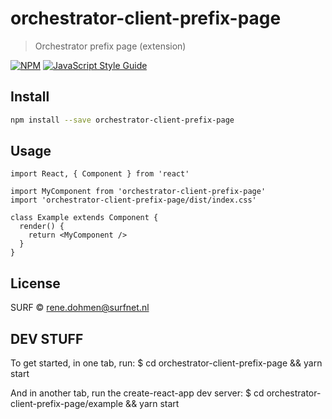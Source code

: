 # orchestrator-client-prefix-page

> Orchestrator prefix page (extension)

[![NPM](https://img.shields.io/npm/v/orchestrator-client-prefix-page.svg)](https://www.npmjs.com/package/orchestrator-client-prefix-page) [![JavaScript Style Guide](https://img.shields.io/badge/code_style-standard-brightgreen.svg)](https://standardjs.com)

## Install

```bash
npm install --save orchestrator-client-prefix-page
```

## Usage

```tsx
import React, { Component } from 'react'

import MyComponent from 'orchestrator-client-prefix-page'
import 'orchestrator-client-prefix-page/dist/index.css'

class Example extends Component {
  render() {
    return <MyComponent />
  }
}
```

## License

SURF © [rene.dohmen@surfnet.nl](https://github.com/acidjunk)


## DEV STUFF

To get started, in one tab, run:
$ cd orchestrator-client-prefix-page && yarn start

And in another tab, run the create-react-app dev server:
$ cd orchestrator-client-prefix-page/example && yarn start
